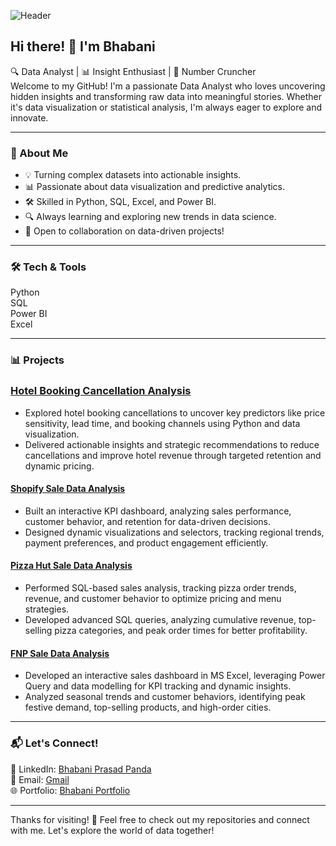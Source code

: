 ![Header](./[(https://github.com/Bhabani-DA/Bhabani-DA/blob/main/github-header-image.png)])



## Hi there! 👋 I'm Bhabani

🔍 Data Analyst | 📊 Insight Enthusiast | 🔢 Number Cruncher  
Welcome to my GitHub! I'm a passionate Data Analyst who loves uncovering hidden insights and transforming raw data into meaningful stories. Whether it's data visualization or statistical analysis, I'm always eager to explore and innovate.

---

### 🚀 About Me

- 💡 Turning complex datasets into actionable insights.  
- 📊 Passionate about data visualization and predictive analytics.  
- 🛠️ Skilled in Python, SQL, Excel, and Power BI.  
- 🔍 Always learning and exploring new trends in data science.
- 🤝 Open to collaboration on data-driven projects!  
<!-- 🌱 Currently working on [insert your latest project here]. -->

---

### 🛠️ Tech & Tools

Python  
SQL  
Power BI  
Excel

---

### 📊 Projects

### [Hotel Booking Cancellation Analysis](https://github.com/Bhabani-DA/Hotel-Booking-Cancellation-Data-Analysis)
- Explored hotel booking cancellations to uncover key predictors like price sensitivity, lead time, and booking channels using Python and data visualization.  
- Delivered actionable insights and strategic recommendations to reduce cancellations and improve hotel revenue through targeted retention and dynamic pricing.  


#### [Shopify Sale Data Analysis](https://github.com/Bhabani-DA/Shopify-Sale-Data-Analysis)  
-	Built an interactive KPI dashboard, analyzing sales performance, customer behavior, and retention for data-driven decisions.  
-	Designed dynamic visualizations and selectors, tracking regional trends, payment preferences, and product engagement efficiently.  

#### [Pizza Hut Sale Data Analysis](https://github.com/Bhabani-DA/Pizza-Hut-Sale-Data-Analysis)
-	Performed SQL-based sales analysis, tracking pizza order trends, revenue, and customer behavior to optimize pricing and menu strategies.  
-	Developed advanced SQL queries, analyzing cumulative revenue, top-selling pizza categories, and peak order times for better profitability.

#### [FNP Sale Data Analysis](https://github.com/Bhabani-DA/FNP-Sala-Data-Analysis)
-	Developed an interactive sales dashboard in MS Excel, leveraging Power Query and data modelling for KPI tracking and dynamic insights.  
-	Analyzed seasonal trends and customer behaviors, identifying peak festive demand, top-selling products, and high-order cities.




<!--### 📈 GitHub Stats GitHub Stats -->

---

### 📬 Let's Connect!

💼 LinkedIn: [Bhabani Prasad Panda](https://www.linkedin.com/in/bhabani-prasad-panda/)   
📧 Email: [Gmail](mailto:data.bhabani@gmail.com)  
🌐 Portfolio: [Bhabani Portfolio](https://bhabani-da.github.io/Bhabani-Portfolio/)  

***
Thanks for visiting! 🚀 Feel free to check out my repositories and connect with me. Let's explore the world of data together!

